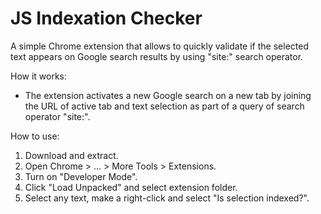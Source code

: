 # JS Indexation Checker
A simple Chrome extension that allows to quickly validate if the selected text appears on Google search results by using "site:" search operator.

How it works: 
- The extension activates a new Google search on a new tab by joining the URL of active tab and text selection as part of a query of search operator "site:".

How to use:
1. Download and extract.
2. Open Chrome > ... > More Tools > Extensions.
3. Turn on "Developer Mode".
4. Click "Load Unpacked" and select extension folder.
5. Select any text, make a right-click and select "Is selection indexed?".
